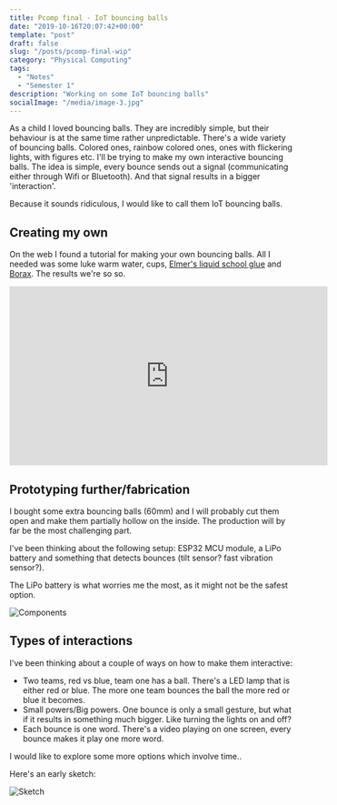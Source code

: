 ```yaml
---
title: Pcomp final - IoT bouncing balls
date: "2019-10-16T20:07:42+00:00"
template: "post"
draft: false
slug: "/posts/pcomp-final-wip"
category: "Physical Computing"
tags:
  - "Notes"
  - "Semester 1"
description: "Working on some IoT bouncing balls"
socialImage: "/media/image-3.jpg"
---
```

As a child I loved bouncing balls. They are incredibly simple, but their behaviour is at the same time rather unpredictable. There's a wide variety of bouncing balls. Colored ones, rainbow colored ones, ones with flickering lights, with figures etc. I'll be trying to make my own interactive bouncing balls. The idea is simple, every bounce sends out a signal (communicating either through Wifi or Bluetooth). And that signal results in a bigger 'interaction'. 

Because it sounds ridiculous, I would like to call them IoT bouncing balls.

## Creating my own
On the web I found a tutorial for making your own bouncing balls. All I needed was some luke warm water, cups, [Elmer's liquid school glue](https://www.amazon.com/gp/product/B072MHQ9PZ/ref=ppx_yo_dt_b_asin_title_o02_s00?ie=UTF8&psc=1) and [Borax](https://www.amazon.com/gp/product/B017DLHWEK/ref=ppx_yo_dt_b_asin_title_o01_s00?ie=UTF8&psc=1). The results we're so so.


<iframe width="560" height="315" src="https://www.youtube.com/embed/B5EYkTFEVyg" frameborder="0" allow="accelerometer; autoplay; encrypted-media; gyroscope; picture-in-picture" allowfullscreen></iframe>

## Prototyping further/fabrication
I bought some extra bouncing balls (60mm) and I will probably cut them open and make them partially hollow on the inside. The production will by far be the most challenging part.

I've been thinking about the following setup: ESP32 MCU module, a LiPo battery and something that detects bounces (tilt sensor? fast vibration sensor?). 

The LiPo battery is what worries me the most, as it might not be the safest option.

![Components](/media/pcomp/iotball_components.png)

## Types of interactions
I've been thinking about a couple of ways on how to make them interactive:

* Two teams, red vs blue, team one has a ball. There's a LED lamp that is either red or blue. The more one team bounces the ball the more red or blue it becomes.
* Small powers/Big powers. One bounce is only a small gesture, but what if it results in something much bigger. Like turning the lights on and off?
* Each bounce is one word. There's a video playing on one screen, every bounce makes it play one more word.

I would like to explore some more options which involve time..

Here's an early sketch:

![Sketch](/media/pcomp/iotball_sketches.png)
